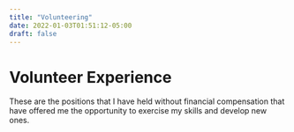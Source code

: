 ```yaml
---
title: "Volunteering"
date: 2022-01-03T01:51:12-05:00
draft: false
---
```


# Volunteer Experience

These are the positions that I have held without financial compensation that have offered me the opportunity to
exercise my skills and develop new ones.

